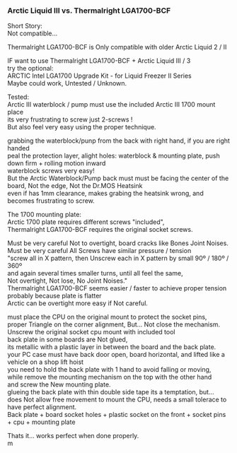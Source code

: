 ### Arctic Liquid III vs. Thermalright LGA1700-BCF

Short Story: </br>
Not compatible... </br>

Thermalright LGA1700-BCF is Only compatible with older Arctic Liquid 2 / II </br>

IF want to use Thermalright LGA1700-BCF + Arctic Liquid III / 3 </br>
try the optional:  </br>
ARCTIC Intel LGA1700 Upgrade Kit - for Liquid Freezer II Series  </br>
Maybe could work, Untested / Unknown. </br>

Tested: </br>
Arctic III waterblock / pump must use the included Arctic III 1700 mount place </br>
its very frustrating to screw just 2-screws !  </br>
But also feel very easy using the proper technique. </br>

grabbing the waterblock/punp from the back with right hand, if you are right handed </br>
peal the protection layer, alight holes: waterblock & mounting plate, push down firm + rolling motion inward</br>
waterblock screws very easy!</br>
But the Arctic Waterblock/Pump back must must be facing the center of the board, Not the edge, Not the Dr.MOS Heatsink </br>
even if has 1mm clearance, makes grabing the heatsink wrong, and becomes frustrating to screw. </br>

The 1700 mounting plate: </br>
Arctic 1700 plate requires different screws "included", </br>
Thermalright LGA1700-BCF requires the original socket screws. </br>

Must be very careful Not to overtight, board cracks like Bones Joint Noises. </br>
Must be very careful All Screws have similar pressure / tension </br>
"screw all in X pattern, then Unscrew each in X pattern by small 90º / 180º / 360º </br>
and again several times smaller turns, until all feel the same, </br>
Not overtight, Not lose, No Joint Noises." </br>
Thermalright LGA1700-BCF seems easier / faster to achieve proper tension </br>
probably because plate is flatter </br>
Arctic can be overtight more easy if Not careful. </br>

must place the CPU on the original mount to protect the socket pins, </br>
proper Triangle on the corner alignment, But... Not close the mechanism. </br>
Unscrew the original socket cpu mount with included tool </br>
back plate in some boards are Not glued, </br>
its metallic with a plastic layer in between the board and the back plate. </br>
your PC case must have back door open, board horizontal, and lifted like a vehicle on a shop lift hoist </br>
you need to hold the back plate with 1 hand to avoid falling or moving, </br>
while remove the mounting mechanism on the top with the other hand </br>
and screw the New mounting plate. </br>
glueing the back plate with thin double side tape its a temptation, but... </br>
does Not allow free movement to mount the CPU, needs a small tolerace to have perfect alignment. </br>
Back plate + board socket holes + plastic socket on the front + socket pins + cpu + mounting plate </br>

Thats it... works perfect when done properly. </br>
m
